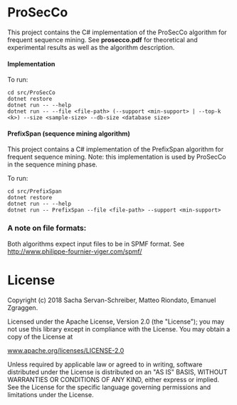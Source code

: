 # ProSecCo
This project contains the C# implementation of the ProSecCo algorithm for frequent sequence mining. 
See __prosecco.pdf__ for theoretical and experimental results as well as the algorithm description. 

#### Implementation

To run:  
```
cd src/ProSecCo
dotnet restore
dotnet run -- --help
dotnet run -- --file <file-path> (--support <min-support> | --top-k <k>) --size <sample-size> --db-size <database size>
```
    
#### PrefixSpan (sequence mining algorithm)
This project contains a C# implementation of the PrefixSpan algorithm for frequent sequence mining. Note: this implementation is used by ProSecCo in the sequence mining phase. 

To run:  
```
cd src/PrefixSpan
dotnet restore
dotnet run -- --help
dotnet run -- PrefixSpan --file <file-path> --support <min-support>
```

### A note on file formats:
Both algorithms expect input files to be in SPMF format. See http://www.philippe-fournier-viger.com/spmf/


# License

Copyright (c) 2018 Sacha Servan-Schreiber, Matteo Riondato, Emanuel Zgraggen. 

Licensed under the Apache License, Version 2.0 (the "License"); you may not use this library except in compliance with the License. You may obtain a copy of the License at

www.apache.org/licenses/LICENSE-2.0

Unless required by applicable law or agreed to in writing, software distributed under the License is distributed on an "AS IS" BASIS, WITHOUT WARRANTIES OR CONDITIONS OF ANY KIND, either express or implied. See the License for the specific language governing permissions and limitations under the License.

